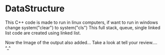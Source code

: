 # DataStructure
This C++ code is made to run in linux computers, if want to run in windows change system("clear") to system("cls")
This full stack, queue, single linked list code are created using linked list.

Now the Image of the output also added...
Take a look at tell your review.... ^_^
